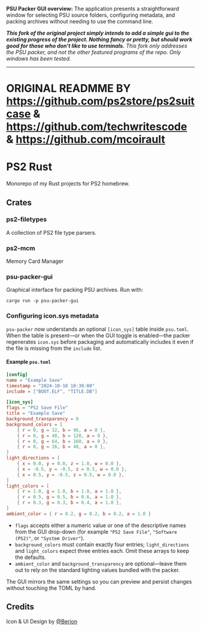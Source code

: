 **PSU Packer GUI overview:** The application presents a straightforward window for selecting PSU source folders, configuring metadata, and packing archives without needing to use the command line.

***This fork of the original project simply intends to add a simple gui to the existing progress of the project. Nothing fancy or pretty, but should work good for those who don't like to use terminals.***
*This fork only addresses the PSU packer, and not the other featured programs of the repo. Only windows has been tested.*

---------------------------------------------------------------------
# ORIGINAL READMME BY https://github.com/ps2store/ps2suitcase & https://github.com/techwritescode & https://github.com/mcoirault
# PS2 Rust

Monorepo of my Rust projects for PS2 homebrew.

## Crates

### ps2-filetypes

A collection of PS2 file type parsers.

### ps2-mcm

Memory Card Manager

### psu-packer-gui

Graphical interface for packing PSU archives. Run with:

```
cargo run -p psu-packer-gui
```

### Configuring icon.sys metadata

`psu-packer` now understands an optional `[icon_sys]` table inside `psu.toml`. When the table is present—or when the GUI toggle is enabled—the packer regenerates `icon.sys` before packaging and automatically includes it even if the file is missing from the `include` list.

#### Example `psu.toml`

```toml
[config]
name = "Example Save"
timestamp = "2024-10-10 10:30:00"
include = ["BOOT.ELF", "TITLE.DB"]

[icon_sys]
flags = "PS2 Save File"
title = "Example Save"
background_transparency = 0
background_colors = [
    { r = 0, g = 32, b = 96, a = 0 },
    { r = 0, g = 48, b = 128, a = 0 },
    { r = 0, g = 64, b = 160, a = 0 },
    { r = 0, g = 16, b = 48, a = 0 },
]
light_directions = [
    { x = 0.0, y = 0.0, z = 1.0, w = 0.0 },
    { x = -0.5, y = -0.5, z = 0.5, w = 0.0 },
    { x = 0.5, y = -0.5, z = 0.5, w = 0.0 },
]
light_colors = [
    { r = 1.0, g = 1.0, b = 1.0, a = 1.0 },
    { r = 0.5, g = 0.5, b = 0.6, a = 1.0 },
    { r = 0.3, g = 0.3, b = 0.4, a = 1.0 },
]
ambient_color = { r = 0.2, g = 0.2, b = 0.2, a = 1.0 }
```

* `flags` accepts either a numeric value or one of the descriptive names from the GUI drop-down (for example `"PS2 Save File"`, `"Software (PS2)"`, or `"System Driver"`).
* `background_colors` must contain exactly four entries; `light_directions` and `light_colors` expect three entries each. Omit these arrays to keep the defaults.
* `ambient_color` and `background_transparency` are optional—leave them out to rely on the standard lighting values bundled with the packer.

The GUI mirrors the same settings so you can preview and persist changes without touching the TOML by hand.

## Credits

Icon & UI Design by [@Berion](https://www.psx-place.com/members/berion.1431/)
